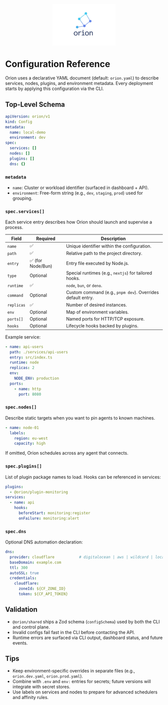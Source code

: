 <p align="center">
  <img src="../assets/Orion-logo_nobg.png" alt="Orion logo" width="200" />
</p>

# Configuration Reference

Orion uses a declarative YAML document (default: `orion.yaml`) to describe services, nodes, plugins, and environment metadata. Every deployment starts by applying this configuration via the CLI.

## Top-Level Schema

```yaml
apiVersion: orion/v1
kind: Config
metadata:
  name: local-demo
  environment: dev
spec:
  services: []
  nodes: []
  plugins: []
  dns: {}
```

### `metadata`

- `name`: Cluster or workload identifier (surfaced in dashboard + API).
- `environment`: Free-form string (e.g., `dev`, `staging`, `prod`) used for grouping.

### `spec.services[]`

Each service entry describes how Orion should launch and supervise a process.

| Field | Required | Description |
|-------|----------|-------------|
| `name` | ✅ | Unique identifier within the configuration. |
| `path` | ✅ | Relative path to the project directory. |
| `entry` | ✅ (for Node/Bun) | Entry file executed by Node.js. |
| `type` | Optional | Special runtimes (e.g., `nextjs`) for tailored hooks. |
| `runtime` | ✅ | `node`, `bun`, or `deno`. |
| `command` | Optional | Custom command (e.g., `pnpm dev`). Overrides default entry. |
| `replicas` | ✅ | Number of desired instances. |
| `env` | Optional | Map of environment variables. |
| `ports[]` | Optional | Named ports for HTTP/TCP exposure. |
| `hooks` | Optional | Lifecycle hooks backed by plugins. |

Example service:

```yaml
- name: api-users
  path: ./services/api-users
  entry: src/index.ts
  runtime: node
  replicas: 2
  env:
    NODE_ENV: production
  ports:
    - name: http
      port: 8080
```

### `spec.nodes[]`

Describe static targets when you want to pin agents to known machines.

```yaml
- name: node-01
  labels:
    region: eu-west
    capacity: high
```

If omitted, Orion schedules across any agent that connects.

### `spec.plugins[]`

List of plugin package names to load. Hooks can be referenced in services:

```yaml
plugins:
  - @orion/plugin-monitoring
services:
  - name: api
    hooks:
      beforeStart: monitoring:register
      onFailure: monitoring:alert
```

### `spec.dns`

Optional DNS automation declaration:

```yaml
dns:
  provider: cloudflare           # digitalocean | aws | wildcard | local
  baseDomain: example.com
  ttl: 300
  autoSSL: true
  credentials:
    cloudflare:
      zoneId: ${CF_ZONE_ID}
      token: ${CF_API_TOKEN}
```

## Validation

- `@orion/shared` ships a Zod schema (`configSchema`) used by both the CLI and control plane.
- Invalid configs fail fast in the CLI before contacting the API.
- Runtime errors are surfaced via CLI output, dashboard status, and future events.

## Tips

- Keep environment-specific overrides in separate files (e.g., `orion.dev.yaml`, `orion.prod.yaml`).
- Combine with `.env` and `env:` entries for secrets; future versions will integrate with secret stores.
- Use labels on services and nodes to prepare for advanced schedulers and affinity rules.
